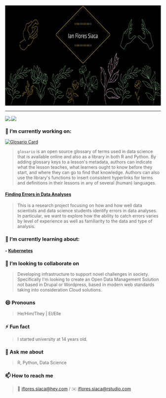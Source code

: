 <!--
## Hola 🇵🇷
**ian-flores/ian-flores** is a ✨ _special_ ✨ repository because its `README.md` (this file) appears on your GitHub profile.
-->


<p align="center">
  <img src="https://raw.githubusercontent.com/ian-flores/ian-flores/master/ian_hero.png" height="325" width="750">
</p>
<hr>
<span>
  <a href="https://github.com/anuraghazra/convoychat">
  <img align="center" src="https://github-readme-stats.vercel.app/api/top-langs/?username=ian-flores&langs_count=10&layout=compact&theme=bear&hide=html,css,jupyter%20notebook" />
</a>
  <a href="https://github.com/anuraghazra/github-readme-stats">
    <img align="center" src="https://github-readme-stats.vercel.app/api?username=ian-flores&theme=bear&show_icons=true&count_private=true&include_all_commits=true" />
  </a>

</span>

### 🔭 I’m currently working on:

[![Glosario Card](https://github-readme-stats.vercel.app/api/pin/?username=carpentries&repo=glosario&theme=bear)](https://github.com/carpentries/glosario)

> `glosario` is an open source glossary of terms used in data science that is available online and also as a library in both R and Python. By adding glossary keys to a lesson's metadata, authors can indicate what the lesson teaches, what learners ought to know before they start, and where they can go to find that knowledge. Authors can also use the library's functions to insert consistent hyperlinks for terms and definitions in their lessons in any of several (human) languages.

#### [Finding Errors in Data Analyses](https://education.rstudio.com/blog/2020/06/finding-errors-in-data-analyses/)

> This is a research project focusing on how and how well data scientists and data science students identify errors in data analyses. In particular, we want to explore how the ability to catch errors varies by level of experience as well as familiarity to the data and type of analysis. 

### 🌱 I’m currently learning about:

#### - [Kubernetes](https://kubernetes.io/)


### 👯 I’m looking to collaborate on

> Developing infrastructure to support novel challenges in society. Specifically I'm looking to create an Open Data Management Solution not based in Drupal or Wordpress, based in modern web standards taking into consideration Cloud solutions. 

<!--
### 🤔 I’m looking for help with ...
-->

### 😄 Pronouns

> He/Him/They | El/Elle

### ⚡ Fun fact

> I started university at 14 years old.

### 💬 Ask me about

> R, Python, Data Science

### 📫 How to reach me

> 🔏 iflores.siaca@hey.com / ✉️ iflores.siaca@rstudio.com 
